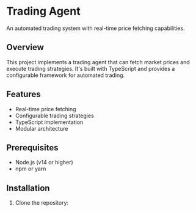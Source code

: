 # Trading Agent

An automated trading system with real-time price fetching capabilities.

## Overview

This project implements a trading agent that can fetch market prices and execute trading strategies. It's built with TypeScript and provides a configurable framework for automated trading.

## Features

- Real-time price fetching
- Configurable trading strategies
- TypeScript implementation
- Modular architecture

## Prerequisites

- Node.js (v14 or higher)
- npm or yarn

## Installation

1. Clone the repository: